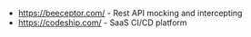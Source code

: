 - <https://beeceptor.com/> - Rest API mocking and intercepting
- <https://codeship.com/> - SaaS CI/CD platform
